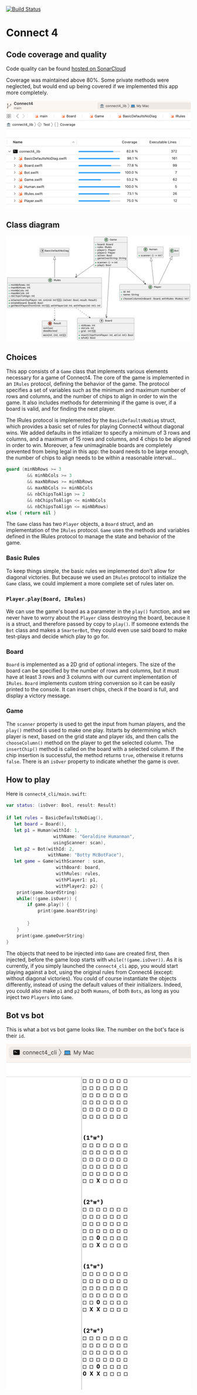 [![Build Status](https://codefirst.iut.uca.fr/api/badges/alexis.drai/connect4-swift/status.svg)](https://codefirst.iut.uca.fr/alexis.drai/connect4-swift)

# Connect 4

## Code coverage and quality

Code quality can be found [hosted on SonarCloud](https://sonarcloud.io/project/overview?id=draialexis_connect4-swift)

Coverage was maintained above 80%. Some private methods were neglected, but would end up being covered if we implemented this app more completely.

![Coverage](img/coverage.png)

## Class diagram

![Class diagram](./img/UML.png)

## Choices

This app consists of a `Game` class that implements various elements necessary for a game of Connect4. The core of the game is implemented in an `IRules` protocol, defining the behavior of the game. The protocol specifies a set of variables such as the minimum and maximum number of rows and columns, and the number of chips to align in order to win the game. It also includes methods for determining if the game is over, if a board is valid, and for finding the next player. 

The IRules protocol is implemented by the `BasicDefaultsNoDiag` struct, which provides a basic set of rules for playing Connect4 without diagonal wins. We added defaults in the intializer to specify a minimum of 3 rows and columns, and a maximum of 15 rows and columns, and 4 chips to be aligned in order to win. Moreover, a few unimaginable boards are completely prevented from being legal in this app: the board needs to be large enough, the number of chips to align needs to be within a reasonable interval... 

```swift
guard (minNbRows >= 3
        && minNbCols >= 3
        && maxNbRows >= minNbRows
        && maxNbCols >= minNbCols
        && nbChipsToAlign >= 2
        && nbChipsToAlign <= minNbCols
        && nbChipsToAlign <= minNbRows) 
else { return nil }
```

The `Game` class has two `Player` objects, a `Board` struct, and an implementation of the `IRules` protocol. `Game` uses the methods and variables defined in the IRules protocol to manage the state and behavior of the game.

### Basic Rules

To keep things simple, the basic rules we implemented don't allow for diagonal victories. But because we used an `IRules` protocol to initialize the `Game` class, we could implement a more complete set of rules later on. 

### `Player.play(Board, IRules)`

We can use the game's board as a parameter in the `play()` function, and we never have to worry about the `Player` class destroying the board, because it is a struct, and therefore passed by copy to `play()`. If someone extends the `Bot` class and makes a `SmarterBot`, they could even use said board to make test-plays and decide which play to go for.

### Board 

`Board` is implemented as a 2D grid of optional integers. The size of the board can be specified by the number of rows and columns, but it must have at least 3 rows and 3 columns with our current implementation of `IRules`. `Board` implements custom string conversion so it can be easily printed to the console. It can insert chips, check if the board is full, and display a victory message.

### Game
The `scanner` property is used to get the input from human players, and the `play()` method is used to make one play. Itstarts by determining which player is next, based on the grid state and player ids, and then calls the `chooseColumn()` method on the player to get the selected column. The `insertChip()` method is called on the board with a selected column. If the chip insertion is successful, the method returns `true`, otherwise it returns `false`. There is an `isOver` property to indicate whether the game is over.

## How to play

Here is `connect4_cli/main.swift`:

```swift 
var status: (isOver: Bool, result: Result)

if let rules = BasicDefaultsNoDiag(),
   let board = Board(),
   let p1 = Human(withId: 1,
                  withName: "Geraldine Humanman",
                  usingScanner: scan),
   let p2 = Bot(withId: 2,
                withName: "Botty McBotFace"),
   let game = Game(withScanner : scan,
                   withBoard: board,
                   withRules: rules,
                   withPlayer1: p1,
                   withPlayer2: p2) {
    print(game.boardString)
    while(!(game.isOver)) {
        if game.play() {
            print(game.boardString)
            
        }
    }
    print(game.gameOverString)
}
```

The objects that need to be injected into `Game` are created first, then injected, before the game loop starts with `while(!(game.isOver))`. As it is currently, if you simply launched the `connect4_cli` app, you would start playing against a bot, using the original rules from Connect4 (except: without diagonal victories). You could of course instantiate the objects differently, instead of using the default values of their initializers. Indeed, you could also make `p1` and `p2` both `Humans`, of both `Bots`, as long as you inject two `Players` into `Game`. 

## Bot vs bot

This is what a bot vs bot game looks like. The number on the bot's face is their `id`.

![Bot vs bot](img/bot_v_bot.png)


